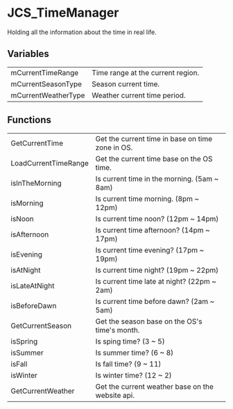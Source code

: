 # JCS_TimeManager

Holding all the information about the time in real life.


## Variables

<table>
  <tr>
    <td>mCurrentTimeRange</td>
    <td>Time range at the current region.</td>
  </tr>
  <tr>
    <td>mCurrentSeasonType</td>
    <td>Season current time.</td>
  </tr>
  <tr>
    <td>mCurrentWeatherType</td>
    <td>Weather current time period.</td>
  </tr>
</table>


## Functions

<table>
  <tr>
    <td>GetCurrentTime</td>
    <td>Get the current time in base on time zone in OS.</td>
  </tr>
  <tr>
    <td>LoadCurrentTimeRange</td>
    <td>Get the current time base on the OS time.</td>
  </tr>
  <tr>
    <td>isInTheMorning</td>
    <td>Is current time in the morning. (5am ~ 8am)</td>
  </tr>
  <tr>
    <td>isMorning</td>
    <td>Is current time morning. (8pm ~ 12pm)</td>
  </tr>
  <tr>
    <td>isNoon</td>
    <td>Is current time noon? (12pm ~ 14pm)</td>
  </tr>
  <tr>
    <td>isAfternoon</td>
    <td>Is current time afternoon? (14pm ~ 17pm)</td>
  </tr>
  <tr>
    <td>isEvening</td>
    <td>Is current time evening? (17pm ~ 19pm)</td>
  </tr>
  <tr>
    <td>isAtNight</td>
    <td>Is current time night? (19pm ~ 22pm)</td>
  </tr>
  <tr>
    <td>isLateAtNight</td>
    <td>Is current time late at night? (22pm ~ 2am)</td>
  </tr>
  <tr>
    <td>isBeforeDawn</td>
    <td>Is current time before dawn? (2am ~ 5am)</td>
  </tr>
  <tr>
    <td>GetCurrentSeason</td>
    <td>Get the season base on the OS's time's month.</td>
  </tr>
  <tr>
    <td>isSpring</td>
    <td>Is sping time? (3 ~ 5)</td>
  </tr>
  <tr>
    <td>isSummer</td>
    <td>Is summer time? (6 ~ 8)</td>
  </tr>
  <tr>
    <td>isFall</td>
    <td>Is fall time? (9 ~ 11)</td>
  </tr>
  <tr>
    <td>isWinter</td>
    <td>Is winter time? (12 ~ 2)</td>
  </tr>
  <tr>
    <td>GetCurrentWeather</td>
    <td>Get the current weather base on the website api.</td>
  </tr>
</table>
